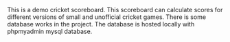 This is a demo cricket scoreboard. This scoreboard can calculate scores for different versions of small and unofficial cricket games.
There is some database works in the project. The database is hosted locally with phpmyadmin mysql database.

